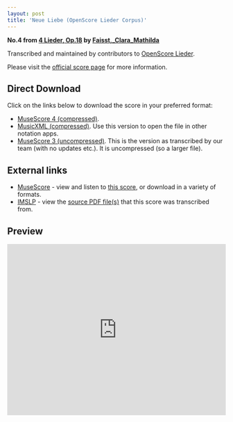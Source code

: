 ```yaml
---
layout: post
title: 'Neue Liebe (OpenScore Lieder Corpus)'
---
```


__No.4 from [4 Lieder, Op.18](https://fourscoreandmore.org/openscore/lieder/Faisst,_Clara_Mathilda/4_Lieder,_Op.18/) by [Faisst,_Clara_Mathilda](https://fourscoreandmore.org/openscore/lieder/Faisst,_Clara_Mathilda)__

Transcribed and maintained by contributors to [OpenScore Lieder].

Please visit the [official score page] for more information.

[official score page]: https://musescore.com/openscore-lieder-corpus/scores/6570310
[OpenScore Lieder]: https://musescore.com/openscore-lieder-corpus

## Direct Download

Click on the links below to download the score in your preferred format:
- [MuseScore 4 (compressed)](https://fourscoreandmore.org/openscore/lieder/Faisst,_Clara_Mathilda/4_Lieder,_Op.18/4_Neue_Liebe.mscz).
- [MusicXML (compressed)](https://fourscoreandmore.org/openscore/lieder/Faisst,_Clara_Mathilda/4_Lieder,_Op.18/4_Neue_Liebe.mxl). Use this version to open the file in other notation apps.
- [MuseScore 3 (uncompressed)](https://raw.githubusercontent.com/OpenScore/Lieder/refs/heads/main/scores/Faisst,_Clara_Mathilda/4_Lieder,_Op.18/4_Neue_Liebe/lc6570310.mscx). This is the version as transcribed by our team (with no updates etc.). It is uncompressed (so a larger file).

## External links

- [MuseScore] - view and listen to [this score][MuseScore], or download in a variety of formats.
- [IMSLP] - view the [source PDF file(s)][IMSLP] that this score was transcribed from.

[MuseScore]: https://musescore.com/score/6570310
[IMSLP]: https://imslp.org/wiki/Special:ReverseLookup/622487

## Preview

<iframe width="100%" height="394" src="https://musescore.com/openscore-lieder-corpus/scores/6570310/embed" frameborder="0" allowfullscreen allow="autoplay; fullscreen"></iframe>
